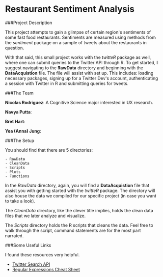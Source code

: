 # Restaurant Sentiment Analysis

###Project Description

This project attempts to gain a glimpse of certain region's sentiments of
some fast food restaurants. Sentiments are measured using methods from
the *sentiment* package on a sample of tweets about the restaurants in
question.

With that said, this small project works with the *twitteR* package as well,
where one can submit queries to the Twitter API through R. To get started, I
suggest navigating to the **RawData** directory and beginning with
the **DataAcquistion** file. The file will assist with set up. This includes:
loading necessary packages, signing up for a Twitter Dev's account,
authenticating a session with Twitter in R and submitting queries for tweets.

###The Team

**Nicolas Rodriguez**: A Cognitive Science major interested in UX research.

**Navya Putta**:

**Bret Hart**:

**Yea (Anna) Jung**:

###The Setup

You should find that there are 5 directories:

    - RawData
    - CleanData
    - Scripts
    - Plots
    - Functions

In the *RawData* directory, again, you will find a **DataAcquistion** file that
assist you with getting started with the *twitteR* package. The directory will
also house the data we compiled for our specific project (in case you want
to take a look).

The *CleanData* directory, like the clever title implies, holds the clean data
files that we later analyze and visualize.

The *Scripts* directory holds the R scripts that cleans the data. Feel free to
walk through the script, command statements are for the most part narrated.

###Some Useful Links

I found these resources very helpful.
  - [Twitter Search API](https://dev.twitter.com/rest/public/search)
  - [Regular Expressions Cheat Sheet](http://www.cheatography.com/davechild/cheat-sheets/regular-expressions/)
